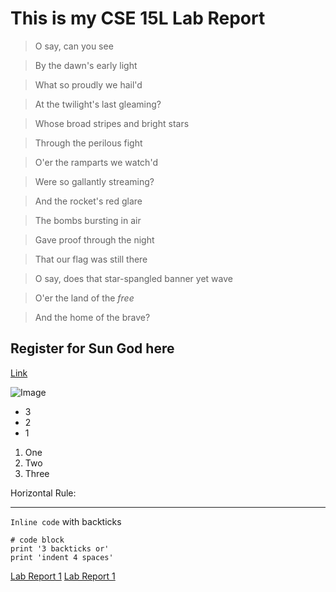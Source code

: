# **This is my CSE 15L Lab Report**

> O say, can you see

> By the dawn's early light

> What so proudly we hail'd

> At the twilight's last gleaming?

> Whose broad stripes and bright stars

> Through the perilous fight

> O'er the ramparts we watch'd

> Were so gallantly streaming?

> And the rocket's red glare

> The bombs bursting in air

> Gave proof through the night

> That our flag was still there

> O say, does that star-spangled banner yet wave

> O'er the land of the *free*

> And the home of the brave?
> 


## Register for Sun God here
[Link](http://sgf.ucsd.edu/)

![Image](http://3.bp.blogspot.com/-WZmCSFTE3FU/ToDMt_iJRlI/AAAAAAAAB8Y/maygm5mErpc/s1600/Sungod.jpg)

* 3
* 2
* 1

1. One
2. Two
3. Three

Horizontal Rule:

---

`Inline code` with backticks


```
# code block
print '3 backticks or'
print 'indent 4 spaces'
```

[Lab Report 1](lab-report-1-week-2.md)
[Lab Report 1](https://akann0.github.io/cse15l-lab-reports/lab-report-1-week-2.html)
